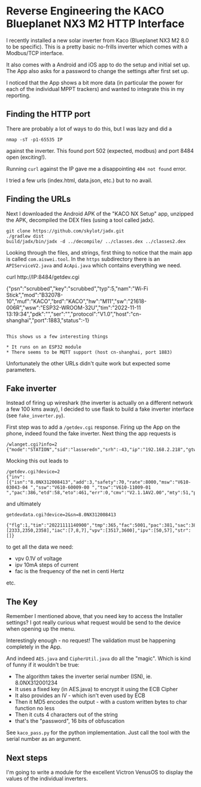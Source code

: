 # Reverse Engineering the KACO Blueplanet NX3 M2 HTTP Interface

I recently installed a new solar inverter from Kaco (Blueplanet NX3 M2 8.0 to be
specific). This is a pretty basic no-frills inverter which comes with a Modbus/TCP
interface.

It also comes with a Android and iOS app to do the setup and initial set up. The
App also asks for a password to change the settings after first set up.

I noticed that the App shows a bit more data (in particular the power for each
of the individual MPPT trackers) and wanted to integrate this in my reporting.

## Finding the HTTP port

There are probably a lot of ways to do this, but I was lazy and did a
```
nmap -sT -p1-65535 IP
```
against the inverter. This found port 502 (expected, modbus) and port 8484
open (exciting!).

Running `curl` against the IP gave me a disappointing `404 not found` error.

I tried a few urls (index.html, data.json, etc.) but to no avail.

## Finding the URLs

Next I downloaded the Android APK of the "KACO NX Setup" app, unzipped the
APK, decompiled the DEX files (using a tool called jadx).
```
git clone https://github.com/skylot/jadx.git
./gradlew dist
build/jadx/bin/jadx -d ../decompile/ ../classes.dex ../classes2.dex
```

Looking through the files, and strings, first thing to notice that the main
app is called `com.aiswei.tool`.  In the `https` subdirectory there is an
`APIServiceV2.java` and `AcApi.java` which contains everything we need.

curl http://IP:8484/getdev.cgi

{"psn":"scrubbed","key":"scrubbed","typ":5,"nam":"Wi-Fi Stick","mod":"B32078-10","muf":"KACO","brd":"KACO","hw":"M11","sw":"21618-006R","wsw":"ESP32-WROOM-32U","tim":"2022-11-11 13:19:34","pdk":"","ser":"","protocol":"V1.0","host":"cn-shanghai","port":1883,"status":-1}
```

This shows us a few interesting things

* It runs on an ESP32 module
* There seems to be MQTT support (host cn-shanghai, port 1883)
```

Unfortunately the other URLs didn't quite work but expected some parameters.

## Fake inverter

Instead of firing up wireshark (the inverter is actually on a different network a few 100 kms away),
I decided to use flask to build a fake inverter interface (see `fake_inverter.py`).

First step was to add a `/getdev.cgi` response. Firing up the App on the phone, indeed found the
fake inverter. Next thing the app requests is
```
/wlanget.cgi?info=2
{"mode":"STATION","sid":"lasseredn","srh":-43,"ip":"192.168.2.218","gtw":"192.168.2.1","msk":"255.255.255.0"}

```

Mocking this out leads to 
```
/getdev.cgi?device=2
{"inv":[{"isn":"8.0NX312008413","add":3,"safety":70,"rate":8000,"msw":"V610-03043-04 ","ssw":"V610-60009-00 ","tsw":"V610-11009-01 ","pac":386,"etd":58,"eto":461,"err":0,"cmv":"V2.1.1AV2.00","mty":51,"psb_eb":1}],"num":1}
```
and ultimately
```
getdevdata.cgi?device=2&sn=8.0NX312008413

{"flg":1,"tim":"20221111140900","tmp":365,"fac":5001,"pac":381,"sac":381,"qac":0,"eto":461,"etd":58,"hto":58,"pf":100,"wan":0,"err":0,"vac":[2333,2350,2358],"iac":[7,8,7],"vpv":[3517,3600],"ipv":[50,57],"str":[]}
```

to get all the data we need:

* vpv 0.1V of voltage
* ipv 10mA steps of current
* fac is the frequency of the net in centi Hertz

etc.

## The Key

Remember I mentioned above, that you need key to access the Installer settings? I got
really curious what request would be send to the device when opening up the menu.

Interestingly enough - no request! The validation must be happening completely in the
App.

And indeed `AES.java` and `CipherUtil.java` do all the "magic". Which is kind of 
funny if it wouldn't be true:

* The algorithm takes the inverter serial number (ISN), ie. 8.0NX312001234
* It uses a fixed key (in AES.java) to encrypt it using the ECB Cipher
* It also provides an IV - which isn't even used by ECB
* Then it MD5 encodes the output - with a custom written bytes to char function no less
* Then it cuts 4 characters out of the string
* that's the "password", 16 bits of obfuscation

See `kaco_pass.py` for the python implementation. Just call the tool with the
serial number as an argument.


## Next steps

I'm going to write a module for the excellent Victron VenusOS to display the values
of the individual inverters.

